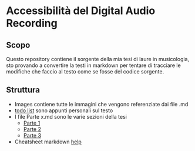 # Accessibilità del Digital Audio Recording

## Scopo
Questo repository contiene il sorgente della mia tesi di laure in musicologia, sto provando a convertire la testi in markdown per tentare di tracciare le modifiche che faccio al testo come se fosse del codice sorgente.

## Struttura
- Images contiene tutte le immagini che vengono referenziate dai file .md
- [todo list](./todo%20list.md) sono appunti personali sul testo
- I file Parte x.md sono le varie sezioni della tesi
    - [Parte 1](./Parte%201.md)
    - [Parte 2](./Parte%202.md)
    - [Parte 3](./Parte%203.md)
- Cheatsheet markdown [help](./help.md)

